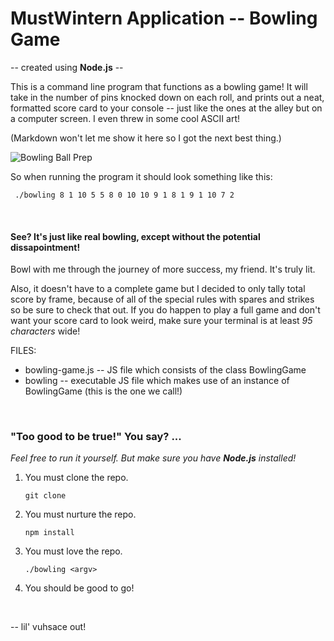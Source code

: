 # MustWintern Application -- Bowling Game

-- created using **Node.js** --

This is a command line program that functions as a bowling game! 
It will take in the number of pins knocked down on each roll, and prints out a 
neat, formatted score card to your console -- just like the ones at the alley but on a computer 
screen. I even threw in some cool ASCII art! 

(Markdown won't let me show it here so I got the next best thing.)

![Bowling Ball Prep](https://media.giphy.com/media/l46CxnIvqj8BiLZLy/giphy.gif)

So when running the program it should look something like this:

	 ./bowling 8 1 10 5 5 8 0 10 10 9 1 8 1 9 1 10 7 2

&nbsp;

#### See? It's just like real bowling, except without the potential dissapointment!
Bowl with me through the journey of more success, my friend. It's truly lit.

Also, it doesn't have to a complete game but I decided to only tally total score by frame,
because of all of the special rules with spares and strikes so be sure to check that 
out. If you do happen to play a full game and don't want your score card to look 
weird, make sure your terminal is at least _95 characters_ wide!


FILES:
- bowling-game.js -- JS file which consists of the class BowlingGame
- bowling -- executable JS file which makes use of an instance of BowlingGame (this is the one we call!)

&nbsp;

### "Too good to be true!" You say? ...
_Feel free to run it yourself. But make sure you have **Node.js** installed!_ 

1. You must clone the repo.
    
    ``` git clone ```
2. You must nurture the repo.
    
    ``` npm install ```
3. You must love the repo.

    ``` ./bowling <argv> ```
4. You should be good to go!

&nbsp;

-- lil' vuhsace out!
